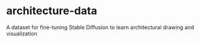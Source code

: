 # architecture-data
A dataset for fine-tuning Stable Diffusion to learn architectural drawing and visualization
